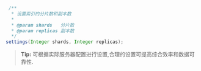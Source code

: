 ```java
 /**
  * 设置索引的分片数和副本数
  *
  * @param shards   分片数
  * @param replicas 副本数
  */
settings(Integer shards, Integer replicas);
```
>**Tip:** 可根据实际服务器配置进行设置,合理的设置可提高综合效率和数据可靠性.